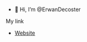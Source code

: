 - 👋 Hi, I’m @ErwanDecoster

My link
- <a href="https://erwan.pro">Website</a>

<!---
ErwanDecoster/ErwanDecoster is a ✨ special ✨ repository because its `README.md` (this file) appears on your GitHub profile.
You can click the Preview link to take a look at your changes.
--->
